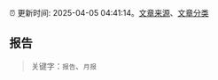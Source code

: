 :alarm_clock: 更新时间: 2025-04-05 04:41:14。[文章来源](/README.md)、[文章分类](/TAGS.md)

## 报告


> 关键字：`报告`、`月报`



